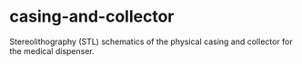 # casing-and-collector
Stereolithography (STL) schematics of the physical casing and collector for the medical dispenser.
